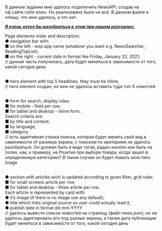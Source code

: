 В данном задании мне удалось подключить NewsAPI, создав на оф.сайте себе ключ. Но реализовано было не всё. В данном файле я опишу, что мне удалось, а что нет. 

<b><i><u>Я очень хотел бы разобраться в этом при нашем разговоре:</i></b></u>

Page elements order and description:<br>
● navigation bar with:<br>
■ on the left - wep app name (whatever you want e.g. NewsSearcher, ReadingTopList);<br>
■ on the right - current date in format like Friday, January 22, 2021;<br>
// данная часть получилась, дата будет меняться в зависимости от того, какой сегодня день<br><br>

● hero element with top 5 headlines, they must be inline;<br>
// hero element создан, но мне не удалось вставить туда топ-5 новостей<br><br>

● form for search, display rules:<br>
■ for mobile - field per row;<br>
■ for tablet and desktop - inline form.<br>
Search criteria are:<br>
■ by title and content;<br>
■ by language;<br>
■ category.<br>
// есть адаптивная строка поиска, которая будет менять свой вид в зависимости от размера экрана, с поиском по критериям не удалось разобраться. Он должен быть в виде тэгов, радио-кнопок или быть на полях, как, к примеру, на Розетке при выборе товара, когда зашел в определенную категорию? В таком случае он будет ломать мою hero image<br><br>

● section with articles wich is updated according to given filter, grid rules:<br>
■ for small screens article per row;<br>
■ for tablet and desktop - three article per row.<br>
Each article is represented by card with:<br>
● it’s image (if there is no image use any default);<br>
● title which links original source so user could actualy read it;<br>
● publish date in format dd-mm-YYYY <br>
// удалось вывести список новостей на страницу (файл news.json), но не удалось адаптировать его под разные экраны, а также дата публикации будет меняться в зависимости от того, какой сегодня день
